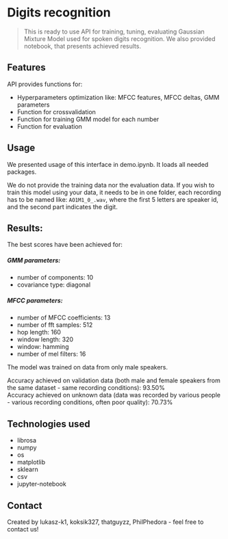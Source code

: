 # Digits recognition
> This is ready to use API for training, tuning, evaluating Gaussian Mixture Model used for spoken digits recognition. We also provided notebook, that presents achieved results.

## Features
API provides functions for: 
- Hyperparameters optimization like: MFCC features, MFCC deltas, GMM parameters
- Function for crossvalidation
- Function for training GMM model for each number
- Function for evaluation

## Usage
We presented usage of this interface in demo.ipynb. It loads all needed packages. 

We do not provide the training data nor the evaluation data. If you wish to train this model using your data, it needs to be in one folder, each recording has to be named like: `AO1M1_0_.wav`, where the first 5 letters are speaker id, and the second part indicates the digit. 

## Results:
The best scores have been achieved for:

##### GMM parameters:
- number of components: 10
- covariance type: diagonal
##### MFCC parameters:
- number of MFCC coefficients: 13
- number of fft samples: 512
- hop length: 160
- window length: 320
- window: hamming
- number of mel filters: 16

The model was trained on data from only male speakers. 

Accuracy achieved on validation data (both male and female speakers from the same dataset - same recording conditions): 93.50%\
Accuracy achieved on unknown data (data was recorded by various people - various recording conditions, often poor quality): 70.73%


## Technologies used
- librosa
- numpy
- os
- matplotlib
- sklearn
- csv
- jupyter-notebook

## Contact
Created by lukasz-k1, koksik327, thatguyzz, PhilPhedora - feel free to contact us!
